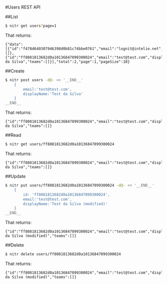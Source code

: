 #Users REST API

##List

``` bash
$ nitr get users?page=1
```

That returns:

```
{"data":[{"id":"f478d640307946398d0b81c74bbe0761","email":"lognit@intelie.net","displayName":"Administrator","teams":[]},{"id":"ff8081813682d0a10136847099300024","email":"test@test.com","displayName":"Test da Silva","teams":[]}],"total":2,"page":1,"pageSize":10}
```

##Create

``` bash
$ nitr post users -d@- << '__END__' 
    {
        email:'test@test.com',
        displayName:'Test da Silva'
    }
__END__
```

That returns:

```
{"id":"ff8081813682d0a10136847099300024","email":"test@test.com","displayName":"Test da Silva","teams":[]}
```

##Read

``` bash
$ nitr get users/ff8081813682d0a10136847099300024
```

That returns:

```
{"id":"ff8081813682d0a10136847099300024","email":"test@test.com","displayName":"Test da Silva","teams":[]}
```

##Update

``` bash
$ nitr put users/ff8081813682d0a10136847099300024 -d@- << '__END__' 
    {
        id: 'ff8081813682d0a10136847099300024',
        email:'test@test.com',
        displayName:'Test da Silva (modified)'
    }
__END__
```

That returns:

```
{"id":"ff8081813682d0a10136847099300024","email":"test@test.com","displayName":"Test da Silva (modified)","teams":[]}
```

##Delete

``` bash
$ nitr delete users/ff8081813682d0a10136847099300024
```

That returns:

```
{"id":"ff8081813682d0a10136847099300024","email":"test@test.com","displayName":"Test da Silva (modified)","teams":[]}
```
